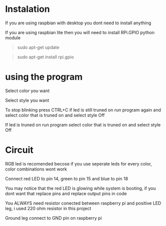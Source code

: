 
Instalation
===========

If you are using raspbian with desktop you dont need to install anything

If you are using raspbian lite then you will need to install RPi.GPIO python module

> sudo apt-get update

>sudo apt-get install rpi.gpio

using the program
=================

Select color you want

Select style you want

To stop blinking press CTRL+C if led is still truned on run program again and select color that is truned on and select style Off

If led is truned on run program select color that is truned on and select style Off

Circuit
=======

RGB led is recomended becose if you use seperate leds for every color, color combinations wont work

Connect red LED to pin 14, green to pin 15 and blue to pin 18

You may notice that the red LED is glowing while system is booting, if you dont want that replace pins and replace output pins in code

You ALWAYS need resistor conected between raspberry pi and positive LED leg, i used 220 ohm resistor in this project

Ground leg connect to GND pin on raspberry pi
